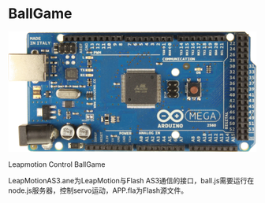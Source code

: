 BallGame
=========
![image](https://github.com/jiaoxu/BallGame/blob/master/screenshot.jpg)

Leapmotion Control BallGame

LeapMotionAS3.ane为LeapMotion与Flash AS3通信的接口，ball.js需要运行在node.js服务器，控制servo运动，APP.fla为Flash源文件。
